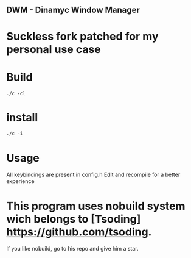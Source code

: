 ## DWM - Dinamyc Window Manager
# Suckless fork patched for my personal use case

# Build
```
./c -cl
```
# install
```
./c -i
```
# Usage
All keybindings are present in config.h
Edit and  recompile for a better experience

# This program uses nobuild system wich belongs to [Tsoding] https://github.com/tsoding.
If you like nobuild, go to his repo and give him a star.
